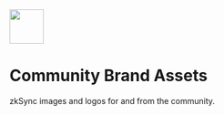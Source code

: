 <img src="https://github.com/bxpana/zksync-community-brand-assets/blob/c400dac5a8b26bddf32ea7988fe9da0be576c3c5/zkSync/Logos/Logotype%20Light.png" height="60px">

# Community Brand Assets
zkSync images and logos for and from the community. 

